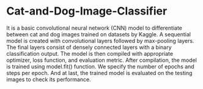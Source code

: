 # Cat-and-Dog-Image-Classifier
It is a basic convolutional neural network (CNN) model to differentiate between cat and dog images trained on datasets by Kaggle.
A sequential model is created with convolutional layers followed by max-pooling layers. The final layers consist of densely connected layers with a binary classification output. 
The model is then compiled with appropriate optimizer, loss function, and evaluation metric. 
After compilation, the model is trained using model.fit() function. 
We specify the number of epochs and steps per epoch.
And at last, the trained model is evaluated on the testing images to check its performance.
